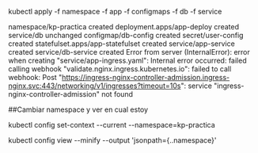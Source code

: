 kubectl apply -f namespace -f app -f configmaps -f db -f service


namespace/kp-practica created
deployment.apps/app-deploy created
service/db unchanged
configmap/db-config created
secret/user-config created
statefulset.apps/app-statefulset created
service/app-service created
service/db-service created
Error from server (InternalError): error when creating "service/app-ingress.yaml": Internal error occurred: failed calling webhook "validate.nginx.ingress.kubernetes.io": failed to call webhook: Post "https://ingress-nginx-controller-admission.ingress-nginx.svc:443/networking/v1/ingresses?timeout=10s": service "ingress-nginx-controller-admission" not found


##Cambiar namespace y ver en cual estoy


kubectl config set-context --current --namespace=kp-practica

kubectl config view --minify --output 'jsonpath={..namespace}'
